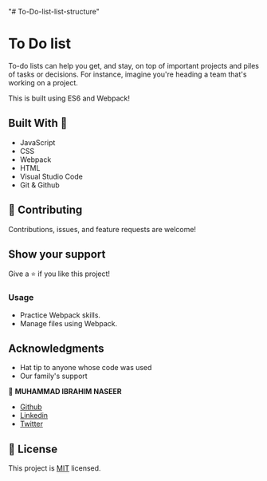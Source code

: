 "# To-Do-list-list-structure" 

# To Do list


To-do lists can help you get, and stay, on top of important projects and piles of tasks or decisions. For instance, imagine you're heading a team that's working on a project.

This is built using ES6 and Webpack!
## Built With 🔨

- JavaScript
- CSS
- Webpack
- HTML
- Visual Studio Code
- Git & Github


## 🤝 Contributing

Contributions, issues, and feature requests are welcome!

## Show your support

Give a ⭐️ if you like this project!

### Usage

- Practice Webpack skills.
- Manage files using Webpack.


## Acknowledgments

- Hat tip to anyone whose code was used 
- Our family's support 




👤 **MUHAMMAD IBRAHIM NASEER**

 - [Github](https://github.com/ibrahim777764)
 - [Linkedin](https://www.linkedin.com/in/ibrahim-naseer-215667225/)
 - [Twitter](https://twitter.com/Ibrahim66650696)


## 📝 License

This project is [MIT](./MIT.MD) licensed.
